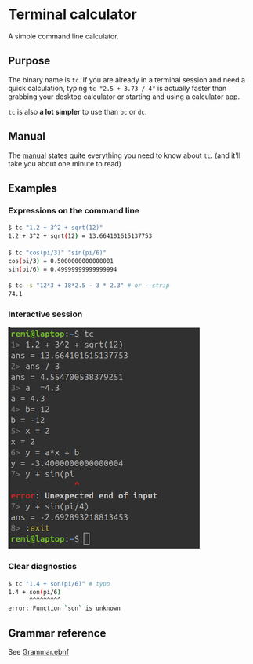 # Terminal calculator

A simple command line calculator.

## Purpose

The binary name is `tc`.
If you are already in a terminal session and need a quick calculation,
typing `tc "2.5 + 3.73 / 4"` is actually faster than grabbing
your desktop calculator or starting and using a calculator app.

`tc` is also **a lot simpler** to use than `bc` or `dc`.

## Manual

The [manual](./doc/Manual.md) states quite everything you need to know about `tc`.
(and it'll take you about one minute to read)

## Examples

### Expressions on the command line

```sh
$ tc "1.2 + 3^2 + sqrt(12)"
1.2 + 3^2 + sqrt(12) = 13.664101615137753

$ tc "cos(pi/3)" "sin(pi/6)"
cos(pi/3) = 0.5000000000000001
sin(pi/6) = 0.49999999999999994

$ tc -s "12*3 + 18*2.5 - 3 * 2.3" # or --strip
74.1
```

### Interactive session

![an interactive session screenshot](./doc/interactive-session.png)

### Clear diagnostics

```sh
$ tc "1.4 + son(pi/6)" # typo
1.4 + son(pi/6)
      ^^^^^^^^^
error: Function `son` is unknown
```

## Grammar reference

See [Grammar.ebnf](./doc/Grammar.ebnf)
